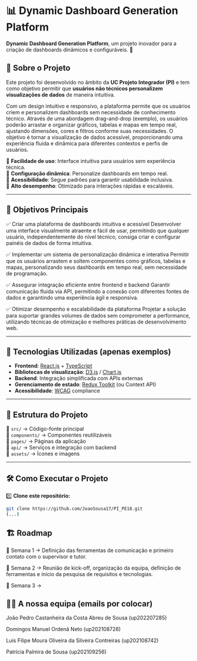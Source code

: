 # 📊 Dynamic Dashboard Generation Platform

**Dynamic Dashboard Generation Platform**, um projeto inovador para a criação de dashboards dinâmicos e configuráveis. 🚀  

## 📖 Sobre o Projeto  

Este projeto foi desenvolvido no âmbito da **UC Projeto Integrador (PI)** e tem como objetivo permitir que **usuários não técnicos personalizem visualizações de dados** de maneira intuitiva.  

Com um design intuitivo e responsivo, a plataforma permite que os usuários criem e personalizem dashboards sem necessidade de conhecimento técnico. Através de uma abordagem drag-and-drop (exemplo), os usuários poderão arrastar e organizar gráficos, tabelas e mapas em tempo real, ajustando dimensões, cores e filtros conforme suas necessidades. O objetivo é tornar a visualização de dados acessível, proporcionando uma experiência fluida e dinâmica para diferentes contextos e perfis de usuários.

🔹 **Facilidade de uso**: Interface intuitiva para usuários sem experiência técnica.  
🔹 **Configuração dinâmica**: Personalize dashboards em tempo real.  
🔹 **Acessibilidade**: Segue padrões para garantir usabilidade inclusiva.  
🔹 **Alto desempenho**: Otimizado para interações rápidas e escaláveis.  

---

## 🎯 Objetivos Principais  
 
✅ Criar uma plataforma de dashboards intuitiva e acessível
Desenvolver uma interface visualmente atraente e fácil de usar, permitindo que qualquer usuário, independentemente do nível técnico, consiga criar e configurar painéis de dados de forma intuitiva.

✅ Implementar um sistema de personalização dinâmica e interativa
Permitir que os usuários arrastem e soltem componentes como gráficos, tabelas e mapas, personalizando seus dashboards em tempo real, sem necessidade de programação.

✅ Assegurar integração eficiente entre frontend e backend
Garantir comunicação fluida via API, permitindo a conexão com diferentes fontes de dados e garantindo uma experiência ágil e responsiva. 

✅ Otimizar desempenho e escalabilidade da plataforma
Projetar a solução para suportar grandes volumes de dados sem comprometer a performance, utilizando técnicas de otimização e melhores práticas de desenvolvimento web.

---

## 🚀 Tecnologias Utilizadas (apenas exemplos)

- **Frontend**: [React.js](https://react.dev/) + [TypeScript](https://www.typescriptlang.org/)  
- **Bibliotecas de visualização**: [D3.js](https://d3js.org/) / [Chart.js](https://www.chartjs.org/)  
- **Backend**: Integração simplificada com APIs externas  
- **Gerenciamento de estado**: [Redux Toolkit](https://redux-toolkit.js.org/) (ou Context API)  
- **Acessibilidade**: [WCAG](https://www.w3.org/WAI/standards-guidelines/wcag/) compliance  

---

## 📌 Estrutura do Projeto  

📂 `src/` → Código-fonte principal  
📂 `components/` → Componentes reutilizáveis  
📂 `pages/` → Páginas da aplicação  
📂 `api/` → Serviços e integração com backend  
📂 `assets/` → Ícones e imagens  

---

## 🛠 Como Executar o Projeto  

1️⃣ **Clone este repositório:**  
```bash
git clone https://github.com/JoaoSousa17/PI_PE18.git
(...)
```

## 🏗️ Roadmap
🔹 Semana 1 → Definição das ferramentas de comunicação e primeiro contato com o supervisor e tutor.

🔹 Semana 2 → Reunião de kick-off, organização da equipa, definição de ferramentas e início da pesquisa de requisitos e tecnologias.

🔹 Semana 3 →


## 👨‍💻 A nossa equipa (emails por colocar)

João Pedro Castanheira da Costa Abreu de Sousa (up202207285)

Domingos Manuel Ordenã Neto (up202108728)

Luís Filipe Moura Oliveira da Silveira Contreiras (up202108742)

Patrícia Palmira de Sousa (up202109256)


